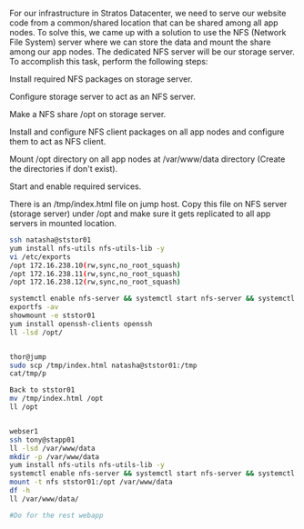 For our infrastructure in Stratos Datacenter, we need to serve our website code from a common/shared location that can be shared among all app nodes. To solve this, we came up with a solution to use the NFS (Network File System) server where we can store the data and mount the share among our app nodes. The dedicated NFS server will be our storage server. To accomplish this task, perform the following steps:


Install required NFS packages on storage server.

Configure storage server to act as an NFS server.

Make a NFS share /opt on storage server.

Install and configure NFS client packages on all app nodes and configure them to act as NFS client.

Mount /opt directory on all app nodes at /var/www/data directory (Create the directories if don't exist).

Start and enable required services.

There is an /tmp/index.html file on jump host. Copy this file on NFS server (storage server) under /opt and make sure it gets replicated to all app servers in mounted location.

```sh
ssh natasha@ststor01
yum install nfs-utils nfs-utils-lib -y
vi /etc/exports
/opt 172.16.238.10(rw,sync,no_root_squash)
/opt 172.16.238.11(rw,sync,no_root_squash)
/opt 172.16.238.12(rw,sync,no_root_squash)

systemctl enable nfs-server && systemctl start nfs-server && systemctl status nfs-server
exportfs -av
showmount -e ststor01
yum install openssh-clients openssh
ll -lsd /opt/


thor@jump
sudo scp /tmp/index.html natasha@ststor01:/tmp
cat/tmp/p

Back to ststor01
mv /tmp/index.html /opt
ll /opt


webser1
ssh tony@stapp01
ll -lsd /var/www/data
mkdir -p /var/www/data
yum install nfs-utils nfs-utils-lib -y
systemctl enable nfs-server && systemctl start nfs-server && systemctl status nfs-server
mount -t nfs ststor01:/opt /var/www/data
df -h
ll /var/www/data/

#Do for the rest webapp
```
